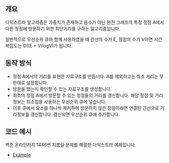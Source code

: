 ## 개요
다익스트라 알고리즘은 가중치가 존재하고 음수가 아닌 완전 그래프의 특정 정점 A에서 다른 정점에 방문하기 위한 최단거리를 구하는 알고리즘입니다.

일반적으로 우선순위 큐와 함께 사용하였을 때 간선의 수가 E, 정점의 수가 V이면 시간복잡도는 O((E + V)logV)가 됩니다.

## 동작 방식
- 정점 A에서의 거리를 표현한 자료구조를 만듭니다. A를 제외하고는 최초 거리는 무한대로 설정합니다.
- 방문을 했는지 확인할 수 있는 자료구조를 생성합니다.
- 최초의 정점 A에서 방문할 수 있는 정점들의 거리를 갱신합니다. 해당 정점 및 거리 정보는 최소힙을 사용하는 우선순위 큐에 넣습니다.
- 이후 큐에서 요소를 하나씩 제거하며 방문하지 않은 정점이라면 연결된 간선으로 거리정보를 갱신합니다. 갱신되면 우선순위 큐에 추가합니다.

## 코드 예시

백준 온라인저지 1446번 지름길 문제를 해결한 다익스트라 예제입니다.

- [Example](B1446.java)


